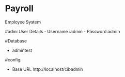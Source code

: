 # Payroll
Employee System


#admi User Details
    - Username :admin
    - Password:admin

#Database
  - admintest

#config
  - Base URL http://localhost/cibadmin
